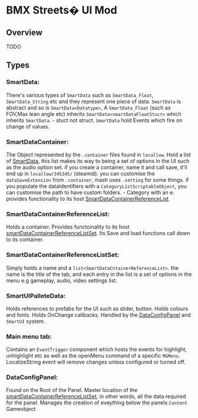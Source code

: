 # BMX Streets� UI Mod

## Overview

TODO

## Types

### SmartData:
There's various types of `SmartData` such as `SmartData_Float`, `SmartData_String` etc and they represent one piece of data.
`SmartData` is abstract and so is `SmartData<Datatype>`, A `SmartData_Float` (such as FOV,Max lean angle etc) inherits `SmartData<smartDataFloatStuct>` which inherits `SmartData`. - stuct not struct.
`SmartData` hold Events which fire on change of values.

### SmartDataContainer:
The Object represented by the `.container` files found in `locallow`.
Hold a list of [SmartData](#smartdata), this list makes its way to being a set of options in the UI such as the audio option set.
if you create a container, name it and call save, it'll end up in `locallow/345345/` (steamid).
you can customise the `dataSaveExtension` from `.container`, mash uses `.setting` for some things.
if you populate the dataIdentifiers with a `CategoryListScriptableObject`, you can customise the path to have custom folders. - Category with an e.
provides functionality to its host [SmartDataContainerReferenceList](#smartdatacontainerreferencelist).

### SmartDataContainerReferenceList:
Holds a container.
Provides functoinality to its host [smartDataContainerReferenceListSet](#smartdatacontainerreferencelistset).
Its Save and load functions call down to its container.

### SmartDataContainerReferenceListSet:
Simply holds a name and a `list<SmartDataCntainerReferenceList>`.
the name is the title of the tab, and each entry in the list is a set of options in the menu e.g gameplay, audio, video settings list.

### SmartUIPalleteData:
Holds references to prefabs for the UI such as slider, button.
Holds colours and fonts.
Holds OnChange callbacks.
Handled by the [DataConfigPanel](#dataconfigpanel) and `SmartUI` system.

### Main menu tab:
Contains an `EventTrigger` component which hosts the events for highlight, unhighlight etc as well as the openMenu command of a specific `MGMenu`.
LocalizeString event will remove changes unless configured or turned off.

### DataConfigPanel:
Found on the Root of the Panel.
Master location of the [smartDataContainerReferenceListSet](#smartdatacontainerreferencelistset), in other words, all the data required for the panel.
Manages the creation of eveything below the panels `Content` Gameobject
